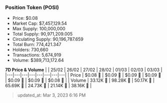 
  ### Position Token (POSI)
  - Price: $0.08
  - Market Cap: $7,457,129.54
  - Max Supply: 100,000,000
  - Total Supply: 90,971,209.005
  - Circulating Supply: 90,196,787.659
  - Total Burn: 774,421.347
  - Holders: 730,660
  - Transactions: 5,674,919
  - Volume: $389,713,172.64

  **7D Price & Volume**
  | | 25&#x2F;02 | 26&#x2F;02 | 27&#x2F;02 | 28&#x2F;02 | 01&#x2F;03 | 02&#x2F;03 | 03&#x2F;03 |
  |---|---|---|---|---|---|---|---|
  | Price | $0.08 🚀 | $0.09 🚀 | $0.09 🔻 | $0.09 🚀 | $0.09 🚀 | $0.09 🔻 | $0.08 🔻 |
  | Volume | 33.12K 🔻 | 98.28K 🚀 | 50.17K 🔻 | 65.69K 🚀 | 24.73K 🔻 | 21.14K 🔻 | 38.16K 🚀 |

  > updated_at: Mar 3, 2023 6:16 PM
